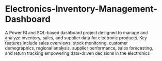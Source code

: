 # Electronics-Inventory-Management-Dashboard
A Power BI and SQL-based dashboard project designed to manage and analyze inventory, sales, and supplier data for electronic products. Key features include sales overviews, stock monitoring, customer demographics, regional analysis, supplier performance, sales forecasting, and return tracking empowering data-driven decisions in the electronics 
